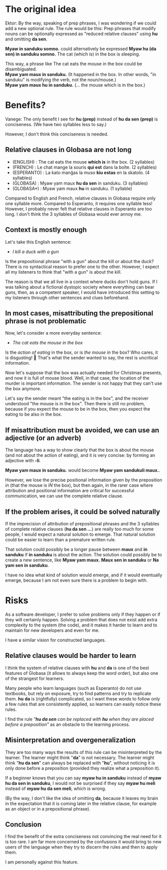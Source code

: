 # The original idea

Ektor: By the way, speaking of prep phrases, I was wondering if we could add a new optional rule. The rule would be this: Prep phrases that modify nouns can be optionally expressed as "reduced relative clauses" using **hu** and omitting **da sen**. 

**Myaw in sanduku somno.** could alternatively be expressed **Myaw hu (da sen) in sanduku somno.**  The cat (which is) in the box is sleeping.

This way, a phrase like The cat eats the mouse in the box could be disambiguated.  
**Myaw yam maux in sanduku.**  (It happened in the box. In other words, "in sanduku" is modifying the verb, not the noun/mouse.)  
**Myaw yam maux hu in sanduku.** (... the mouse which is in the box.)

# Benefits?

Vanege: The only benefit I see for **hu (prep)** instead of **hu da sen (prep)** is conciseness. (We have two syllables less to say.)

However, I don't think this conciseness is needed. 

## Relative clauses in Globasa are not long

- (ENGLISH) : The cat eats the mouse **which is** in the box. (2 syllables)
- (FRENCH) : Le chat mange la souris **qui est** dans la boîte. (2 syllables)
- (ESPERANTO) : La kato manĝas la muso **kiu estas** en la skatolo. (4 syllables)
- (GLOBASA) : Myaw yam maux **hu da sen** in sanduku. (3 syllables)
- (GLOBASA*) : Myaw yam maux **hu** in sanduku. (1 syllable)

Compared to English and French, relative clauses in Globasa require only one syllable more. Compared to Esperanto, it requires one syllable less! However, I probably never felt that relative clauses in Esperanto are too long. I don't think the 3 syllables of Globasa would ever annoy me.

## Context is mostly enough

Let's take this English sentence:

- *I kill a duck with a gun*

Is the prepositional phrase "with a gun" about the kill or about the duck? There is no syntactical reason to prefer one to the other. However, I expect all my listeners to think that "with a gun" is about the kill.

The reason is that we all live in a context where ducks don't hold guns. If I was talking about a fictional dystopic society where everything can bear guns, then, as a competent speaker, I would have introduced this setting to my listeners through other sentences and clues beforehand.

## In most cases, misattributing the prepositional phrase is not problematic

Now, let's consider a more everyday sentence:

- *The cat eats the mouse in the box*

Is the *action of eating* in the box, or is *the mouse* in the box? Who cares, it is disgusting! 🤢 That's what the sender wanted to say, the rest is uncritical information.

Now let's suppose that the box was actually needed for Christmas presents, and now it is full of mouse blood. Well, in that case, the location of the murder is important information. The sender is not happy that they can't use the box anymore.

Let's say the sender meant "the eating is in the box", and the receiver understood "the mouse is in the box". Then there is still no problem, because if you expect the mouse to be in the box, then you expect the eating to be also in the box.

## If misattribution must be avoided, we can use an adjective (or an adverb)

The language has a way to show clearly that the box is about the mouse (and not about the action of eating), and it is very concise: by forming an adjective with **-li**.

**Myaw yam maux in sanduku.** would become **Myaw yam sandukuli maux.**. 

However, we lose the precise positional information given by the preposition *in* (that the mouse is *IN* the box), but then again, in the rarer case where attribution and positional information are critical for successful communication, we can use the complete relative clause.

## If the problem arises, it could be solved naturally

If the imprecision of attribution of prepositional phrases and the 3 syllables of complete relative clauses (**hu da sen ...**) are really too much for some people, I would expect a natural solution to emerge. That natural solution could be easier to learn than a premature written rule.

That solution could possibly be a longer pause between **maux** and **in sanduku** if **in sanduku** is about the action. The solution could possibly be to create a new sentence, like **Myaw yam maux.** **Maux sen in sanduku** or **Na yam sen in sanduku**.

I have no idea what kind of solution would emerge, and if it would eventually emerge, because I am not even sure there is a problem to begin with.

# Risks

As a software developer, I prefer to solve problems only if they happen or if they will certainly happen. Solving a problem that does not exist add extra complexity to the system (the code), and it makes it harder to learn and to maintain for new developers and even for me.

I have a similar vision for constructed languages.

## Relative clauses would be harder to learn

I think the system of relative clauses with **hu** and **da** is one of the best features of Globasa (it allows to always keep the word order), but also one of the strangest for learners.

Many people who learn languages (such as Esperanto) do not use textbooks, but rely on exposure, try to find patterns and try to replicate them. **hu** **da** is (rightfully) complicated, so I want these words to follow only a few rules that are consistently applied, so learners can easily notice these rules.

I find the rule *"**hu da sen** can be replaced with **hu** when they are placed before a preposition"* as an obstacle to the learning process.

## Misinterpretation and overgeneralization

They are too many ways the results of this rule can be misinterpreted by the learner. The learner might think "**da**" is not necessary. The learner might think "**hu da sen**" can always be replaced with "**hu**", without noticing it is only done before a preposition (provided they realize what a preposition it).

If a beginner knows that you can say **myaw hu in sanduku** instead of **myaw hu da sen in sanduku**, I would not be surprised if they say **myaw hu meli** instead of **myaw hu da sen meli**, which is wrong.

(By the way, I don't like the idea of omitting **da**, because it leaves my brain in the expectation that it is coming later in the relative clause, for example as an object or in a prepositional phrase).

## Conclusion

I find the benefit of the extra conciseness not convincing the real need for it is too rare. I am far more concerned by the confusions it would bring to new users of the language when they try to discern the rules and then to apply them.

I am personally against this feature.

